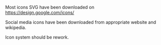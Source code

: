 Most icons SVG have been downloaded on https://design.google.com/icons/

Social media icons have been downloaded from appropriate website and wikipedia.

Icon system should be rework.
